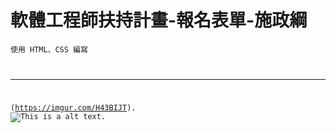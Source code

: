# 軟體工程師扶持計畫-報名表單-施政綱

<code>使用 HTML、CSS 編寫

- - -
(https://imgur.com/H43BIJT).
![This is a alt text.](/https://imgur.com/H43BIJT "This is a sample image.")
